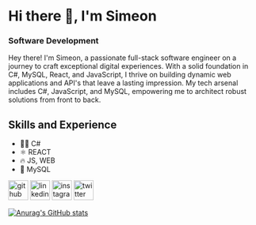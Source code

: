 # Hi there 👋, I'm Simeon
### Software Development
Hey there! I'm Simeon, a passionate full-stack software engineer on a journey to craft exceptional digital experiences. With a solid foundation in C#, MySQL, React, and JavaScript, I thrive on building dynamic web applications and API's that leave a lasting impression. My tech arsenal includes C#, JavaScript, and MySQL, empowering me to architect robust solutions from front to back.

## Skills and Experience
* 👨‍💻 C# 
* ⚛️ REACT 
* 🔥 JS, WEB 
* 📘 MySQL 



[<img src='https://cdn.jsdelivr.net/npm/simple-icons@3.0.1/icons/github.svg' alt='github' height='40'>](https://github.com/SimeonCoded)  [<img src='https://cdn.jsdelivr.net/npm/simple-icons@3.0.1/icons/linkedin.svg' alt='linkedin' height='40'>](https://www.linkedin.com/in/simeon-olawore-4439291a3/)  [<img src='https://cdn.jsdelivr.net/npm/simple-icons@3.0.1/icons/instagram.svg' alt='instagram' height='40'>](https://www.instagram.com/simeon.coded/)  [<img src='https://cdn.jsdelivr.net/npm/simple-icons@3.0.1/icons/twitter.svg' alt='twitter' height='40'>](https://twitter.com/OlaworeSimeon)  


[![Anurag's GitHub stats](https://github-readme-stats.vercel.app/api?username=SimeonCoded)](https://github.com/anuraghazra/github-readme-stats)




